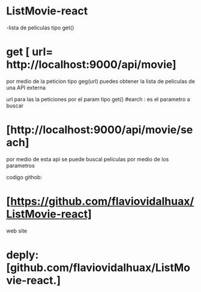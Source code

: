 # ListMovie-react

-lista de peliculas tipo get() 
#  get [ url= http://localhost:9000/api/movie]

por medio de la peticion tipo geg(url) puedes obtener la lista de peliculas de una API externa 

url para las la peticiones por el param tipo get() #earch : es el parametro a buscar
# [http://localhost:9000/api/movie/seach]

por medio de esta api se puede buscal peliculas por medio de los parametros 


codigo githob:
# [https://github.com/flaviovidalhuax/ListMovie-react]
web site
 # deply: [github.com/flaviovidalhuax/ListMovie-react.]
